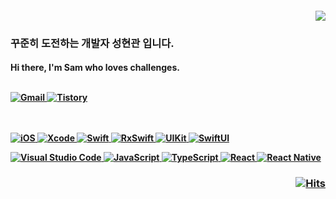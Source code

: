 <h4 align="right"> <img src="https://capsule-render.vercel.app/api?type=slice&color=auto&height=200&section=header&text=Sam's%20Github&fontSize=90"/> </h4>

<h3 align="left"> 꾸준히 도전하는 개발자 성현관 입니다. </h3>

<h4 align="left"> Hi there, I'm Sam who loves challenges. <br> <br>

  <a href="mailto:gwansammy@gmail.com"> ![Gmail](https://img.shields.io/badge/Gmail-D14836?style=for-the-badge&logo=gmail&logoColor=white) </a> <a href="https://iossammy.tistory.com/"> ![Tistory](https://img.shields.io/badge/tistory-FF5722?style=for-the-badge&logo=tistory&logoColor=white) 
<br>
<br>
<br>

![iOS](https://img.shields.io/badge/iOS-000000?style=for-the-badge&logo=ios&logoColor=white)
![Xcode](https://img.shields.io/badge/Xcode-007ACC?style=for-the-badge&logo=Xcode&logoColor=white)
![Swift](https://img.shields.io/badge/swift-F54A2A?style=for-the-badge&logo=swift&logoColor=white)
![RxSwift](https://img.shields.io/badge/rxswift-A435F0?style=for-the-badge&logo=swift&logoColor=white)
![UIKit](https://img.shields.io/badge/uikit-%23007ACC.svg?style=for-the-badge&logo=uikit&logoColor=white)
![SwiftUI](https://img.shields.io/badge/swiftui-darkblue?style=for-the-badge&logo=swiftui&logoColor=fcd683)


![Visual Studio Code](https://img.shields.io/badge/Visual%20Studio%20Code-0078d7.svg?style=for-the-badge&logo=visual-studio-code&logoColor=white)
![JavaScript](https://img.shields.io/badge/javascript-%23323330.svg?style=for-the-badge&logo=javascript&logoColor=%23F7DF1E)
![TypeScript](https://img.shields.io/badge/typescript-%23323330.svg?style=for-the-badge&logo=typescript&logoColor=%2361DAFB)
![React](https://img.shields.io/badge/react-%2320232a.svg?style=for-the-badge&logo=react&logoColor=%2361DAFB)
![React Native](https://img.shields.io/badge/react_native-%2320232a.svg?style=for-the-badge&logo=react&logoColor=%2361DAFB)
<br>


</h3>

<h3 align='right'>
  
[![Hits](https://hits.seeyoufarm.com/api/count/incr/badge.svg?url=https%3A%2F%2Fgithub.com%2Fsamusesapple%2Fhit-counter&count_bg=%23000000&title_bg=%23000000&icon=codeigniter.svg&icon_color=%23FF0101&title=hits&edge_flat=false)](https://hits.seeyoufarm.com)
</h3>
<br>
